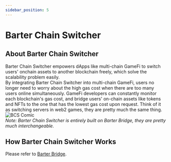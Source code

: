 ```yaml
---
sidebar_position: 5
---
```

# Barter Chain Switcher

## About Barter Chain Switcher
Barter Chain Switcher empowers dApps like multi-chain GameFi to switch users' onchain assets to another blockchain freely, which solve the scalability problem easily.  
By integrating Barter Chain Switcher into multi-chain GameFi, users no longer need to worry about the high gas cost when there are too many users online simultaneously. GameFi developers can constantly monitor each blockchain's gas cost, and bridge users' on-chain assets like tokens and NFTs to the one that has the lowest gas cost upon request. Think of it as switching servers in web2 games, they are pretty much the same thing.  
![BCS Comic](/img/barter/bcs-comic.png "BCS Comic")  
*Note: Barter Chain Switcher is entirely built on Barter Bridge, they are pretty much interchangeable.*

## How Barter Chain Switcher Works
Please refer to [Barter Bridge](/Products/barter-bridge).